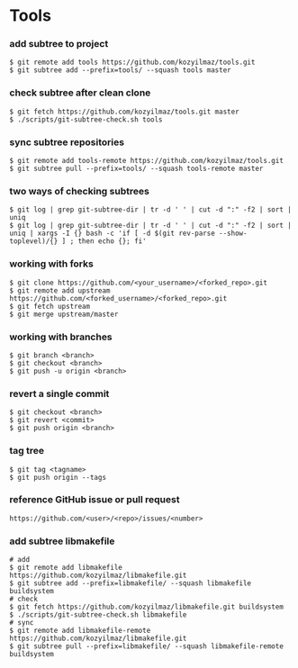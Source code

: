 # Tools

### add subtree to project
```
$ git remote add tools https://github.com/kozyilmaz/tools.git
$ git subtree add --prefix=tools/ --squash tools master
```

### check subtree after clean clone
```
$ git fetch https://github.com/kozyilmaz/tools.git master
$ ./scripts/git-subtree-check.sh tools
```

### sync subtree repositories
```
$ git remote add tools-remote https://github.com/kozyilmaz/tools.git
$ git subtree pull --prefix=tools/ --squash tools-remote master
```

### two ways of checking subtrees
```
$ git log | grep git-subtree-dir | tr -d ' ' | cut -d ":" -f2 | sort | uniq
$ git log | grep git-subtree-dir | tr -d ' ' | cut -d ":" -f2 | sort | uniq | xargs -I {} bash -c 'if [ -d $(git rev-parse --show-toplevel)/{} ] ; then echo {}; fi'
```

### working with forks
```
$ git clone https://github.com/<your_username>/<forked_repo>.git
$ git remote add upstream https://github.com/<forked_username>/<forked_repo>.git
$ git fetch upstream
$ git merge upstream/master
```

### working with branches
```
$ git branch <branch>
$ git checkout <branch>
$ git push -u origin <branch>
```

### revert a single commit
```
$ git checkout <branch>
$ git revert <commit>
$ git push origin <branch>
```

### tag tree
```
$ git tag <tagname>
$ git push origin --tags
```

### reference GitHub issue or pull request
```
https://github.com/<user>/<repo>/issues/<number>
```

### add subtree libmakefile
```
# add
$ git remote add libmakefile https://github.com/kozyilmaz/libmakefile.git
$ git subtree add --prefix=libmakefile/ --squash libmakefile buildsystem
# check
$ git fetch https://github.com/kozyilmaz/libmakefile.git buildsystem
$ ./scripts/git-subtree-check.sh libmakefile
# sync
$ git remote add libmakefile-remote https://github.com/kozyilmaz/libmakefile.git
$ git subtree pull --prefix=libmakefile/ --squash libmakefile-remote buildsystem
```
